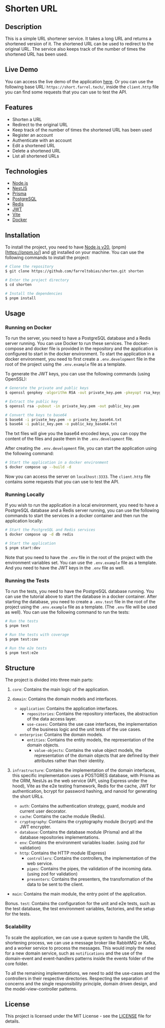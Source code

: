 # Shorten URL

## Description

This is a simple URL shortener service. It takes a long URL and returns a shortened version of it. The shortened URL can be used to redirect to the original URL. The service also keeps track of the number of times the shortened URL has been used.

## Live Demo

You can access the live demo of the application [here](https://short.farrel.tech/api). Or you can use the following base URL: `https://short.farrel.tech/`, inside the `client.http` file you can find some requests that you can use to test the API.

## Features

- Shorten a URL
- Redirect to the original URL
- Keep track of the number of times the shortened URL has been used
- Register an account
- Authenticate with an account
- Edit a shortened URL
- Delete a shortened URL
- List all shortened URLs

## Technologies

- [Node.js](https://nodejs.org/)
- [NestJS](https://nestjs.com/)
- [Prisma](https://www.prisma.io/)
- [PostgreSQL](https://www.postgresql.org/)
- [Redis](https://redis.io/)
- [JWT](https://jwt.io/)
- [Vite](https://vitejs.dev/)
- [Docker](https://www.docker.com/)

## Installation

To install the project, you need to have [Node.js v20](https://nodejs.org/), (pnpm)[https://pnpm.io/] and [git](https://www.git-scm.com/) installed on your machine. You can use the following commands to install the project:

```bash
# Clone the repository
$ git clone https://github.com/farreltobias/shorten.git shorten

# Enter the project directory
$ cd shorten

# Install the dependencies
$ pnpm install
```

## Usage

### Running on Docker

To run the server, you need to have a PostgreSQL database and a Redis server running. You can use Docker to run these services. The docker-compose and docker file is provided in the repository and the application is configured to start in the docker environment. To start the application in a docker environment, you need to first create a `.env.development` file in the root of the project using the `.env.example` file as a template.

To generate the JWT keys, you can use the following commands (using OpenSSL):

```bash
# Generate the private and public keys
$ openssl genpkey -algorithm RSA -out private_key.pem -pkeyopt rsa_keygen_bits:2048

# Extract the public key
$ openssl rsa -pubout -in private_key.pem -out public_key.pem

# Convert the keys to base64
$ base64 -i private_key.pem -o private_key_base64.txt
$ base64 -i public_key.pem -o public_key_base64.txt
```

The txt files will give you the base64 encoded keys, you can copy the content of the files and paste them in the `.env.development` file.

After creating the `.env.development` file, you can start the application using the following command:

```bash
# Start the application in a docker environment
$ docker compose up --build -d
```

Now you can access the server on `localhost:3333`. The `client.http` file contains some requests that you can use to test the API.

### Running Locally

If you wish to run the application in a local environment, you need to have a PostgreSQL database and a Redis server running, you can use the following commands to start the services in a docker container and then run the application locally:

```bash
# Start the PostgreSQL and Redis services
$ docker compose up -d db redis

# Start the application
$ pnpm start:dev
```

Note that you need to have the `.env` file in the root of the project with the environment variables set. You can use the `.env.example` file as a template. And you need to have the JWT keys in the `.env` file as well.

### Running the Tests

To run the tests, you need to have the PostgreSQL database running. You can use the tutorial above to start the database in a docker container. After starting the database, you need to create a `.env.test` file in the root of the project using the `.env.example` file as a template. (The `.env` file will be used as well). You can use the following command to run the tests:

```bash
# Run the tests
$ pnpm test

# Run the tests with coverage
$ pnpm test:cov

# Run the e2e tests
$ pnpm test:e2e
```

## Structure

The project is divided into three main parts:

1. `core`: Contains the main logic of the application.

2. `domain`: Contains the domain models and interfaces.
   - `application`: Contains the application interfaces.
     - `repositories`: Contains the repository interfaces, the abstraction of the data access layer.
     - `use-cases`: Contains the use case interfaces, the implementation of the business logic and the unit tests of the use cases.
   - `enterprise`: Contains the domain models.
     - `entities`: Contains the entity models, the representation of the domain objects.
       - `value-objects`: Contains the value object models, the representation of the domain objects that are defined by their attributes rather than their identity.

3. `infrastructure`: Contains the implementation of the domain interfaces, this specific implementation uses a POSTGRES database, with Prisma as the ORM, NestJs as the web service (API, using Express under the hood), Vite as the e2e testing framework, Redis for the cache, JWT for authentication, bcrypt for password hashing, and nanoid for generating the short URLs.
   - `auth`: Contains the authentication strategy, guard, module and current user decorator.
   - `cache`: Contains the cache module (Redis).
   - `cryptography`: Contains the cryptography module (bcrypt) and the JWT encrypter.
   - `database`: Contains the database module (Prisma) and all the database repositories implementations.
   - `env`: Contains the environment variables loader. (using zod for validation)
   - `http`: Contains the HTTP module (Express)
     - `controllers`: Contains the controllers, the implementation of the web service.
     - `pipes`: Contains the pipes, the validation of the incoming data. (using zod for validation)
     - `presenters`: Contains the presenters, the transformation of the data to be sent to the client.
 - `main`: Contains the main module, the entry point of the application.

Bonus. `test`: Contains the configuration for the unit and e2e tests, such as the test database, the test environment variables, factories, and the setup for the tests.

### Scalability

To scale the application, we can use a queue system to handle the URL shortening process, we can use a message broker like RabbitMQ or Kafka, and a worker service to process the messages. This would imply the need for a new domain service, such as `notifications` and the use of the domain-event and event-handlers patterns inside the events folder of the core folder.

To all the remaining implementations, we need to add the use-cases and the controllers in their respective directories. Respecting the separation of concerns and the single responsibility principle, domain driven design, and the model-view-controller patterns.

## License

This project is licensed under the MIT License - see the [LICENSE](LICENSE) file for details.
